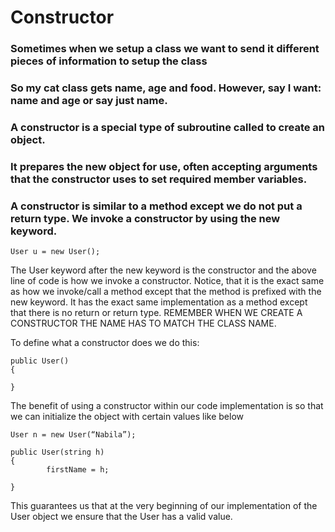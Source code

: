 # Constructor
### Sometimes when we setup a class we want to send it different pieces of information to setup the class
### So my cat class gets name, age and food. However, say I want: name and age or say just name.
### A constructor is a special type of subroutine called to create an object.
### It prepares the new object for use, often accepting arguments that the constructor uses to set required member variables.
### A constructor is similar to a method except we do not put a return type. We invoke a constructor by using the new keyword.
```
User u = new User();
```
The User keyword after the new keyword is the constructor and the above line of code is how we invoke a constructor.  Notice, that it is the exact same as how we
invoke/call a method except that the method is prefixed with the new keyword. It has the exact same implementation as a method except that 
there is no return or return type. REMEMBER WHEN WE CREATE A CONSTRUCTOR THE NAME HAS TO MATCH THE CLASS NAME.

To define what a constructor does we do this:
```
public User()
{

}
```
The benefit of using a constructor within our code implementation is so that we can initialize the object with certain values like below
```
User n = new User(“Nabila”);
```

```
public User(string h)
{
		firstName = h;

}
```
This guarantees us that at the very beginning of our implementation of the User object we ensure that the User has a valid value.

